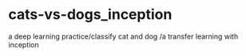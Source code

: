 # cats-vs-dogs_inception
a deep learning practice/classify cat and dog /a transfer learning with inception
